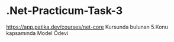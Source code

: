 # .Net-Practicum-Task-3

https://app.patika.dev/courses/net-core Kursunda bulunan 5.Konu kapsamında Model Ödevi
